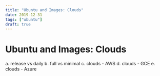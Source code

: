 ```yaml
---
title: "Ubuntu and Images: Clouds"
date: 2019-12-31
tags: ["ubuntu"]
draft: true
---
```


# Ubuntu and Images: Clouds

a. release vs daily
b. full vs minimal
c. clouds - AWS
d. clouds - GCE
e. clouds - Azure
